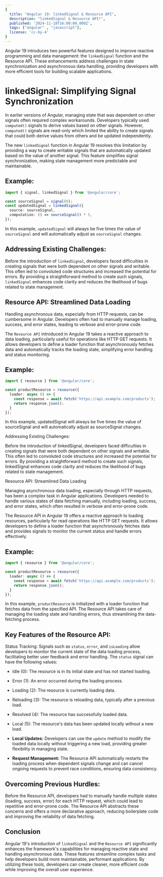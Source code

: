 ```yaml
---
{
  title: "Angular 19: linkedSignal & Resource API",
  description: "linkedSignal & Resource API!",
  published: '2024-11-18T16:00:00.000Z',
  tags: ["angular" , "javascript"],
  license: 'cc-by-4'
}
---
```


Angular 19 introduces two powerful features designed to improve reactive programming and data management: the `linkedSignal` function and the Resource API. These enhancements address challenges in state synchronization and asynchronous data handling, providing developers with more efficient tools for building scalable applications.

# linkedSignal: Simplifying Signal Synchronization

In earlier versions of Angular, managing state that was dependent on other signals often required complex workarounds. Developers typically used `computed()` signals to derive values based on other signals. However, `computed()` signals are read-only which limited the ability to create signals that could both derive values from others and be updated independently.



The new `linkedSignal` function in Angular 19 resolves this limitation by providing a way to create writable signals that are automatically updated based on the value of another signal. This feature simplifies signal synchronization, making state management more predictable and maintainable.

## Example:

```typescript
import { signal, linkedSignal } from '@angular/core';

const sourceSignal = signal(0);
const updatedSignal = linkedSignal({
  source: sourceSignal,
  computation: () => sourceSignal() * 5,
});
```

In this example, `updatedSignal` will always be five times the value of `sourceSignal` and will automatically adjust as `sourceSignal` changes.

## Addressing Existing Challenges:

Before the introduction of `linkedSignal`, developers faced difficulties in creating signals that were both dependent on other signals and writable. This often led to convoluted code structures and increased the potential for errors. By providing a straightforward method to create such signals, `linkedSignal` enhances code clarity and reduces the likelihood of bugs related to state management.

## Resource API: Streamlined Data Loading

Handling asynchronous data, especially from HTTP requests, can be cumbersome in Angular. Developers often had to manually manage loading, success, and error states, leading to verbose and error-prone code.

The `Resource API` introduced in Angular 19 takes a reactive approach to data loading, particularly useful for operations like HTTP GET requests. It allows developers to define a loader function that asynchronously fetches data and automatically tracks the loading state, simplifying error handling and status monitoring.

## Example:

```typescript
import { resource } from '@angular/core';

const productResource = resource({
  loader: async () => {
    const response = await fetch('https://api.example.com/products');
    return response.json();
  }
});
```

In this example, updatedSignal will always be five times the value of sourceSignal and will automatically adjust as sourceSignal changes.

Addressing Existing Challenges:

Before the introduction of linkedSignal, developers faced difficulties in creating signals that were both dependent on other signals and writable. This often led to convoluted code structures and increased the potential for errors. By providing a straightforward method to create such signals, linkedSignal enhances code clarity and reduces the likelihood of bugs related to state management.

Resource API: Streamlined Data Loading

Managing asynchronous data loading, especially through HTTP requests, has been a complex task in Angular applications. Developers needed to handle various states of data fetching manually, including loading, success, and error states, which often resulted in verbose and error-prone code.

The Resource API in Angular 19 offers a reactive approach to loading resources, particularly for read operations like HTTP GET requests. It allows developers to define a loader function that asynchronously fetches data and provides signals to monitor the current status and handle errors effectively.

## Example:
```typescript
import { resource } from '@angular/core';

const productResource = resource({
  loader: async () => {
    const response = await fetch('https://api.example.com/products');
    return response.json();
  }
});
```

In this example, `productResource` is initialized with a loader function that fetches data from the specified API. The Resource API takes care of managing the loading state and handling errors, thus streamlining the data-fetching process.

## Key Features of the Resource API:

Status Tracking: Signals such as `status`, `error`, and `isLoading` allow developers to monitor the current state of the data loading process, facilitating better user feedback and error handling. The `status` signal can have the following values:
*  Idle (0): The resource is in its initial state and has not started loading.
*  Error (1): An error occurred during the loading process.
* Loading (2): The resource is currently loading data.
* Reloading (3): The resource is reloading data, typically after a previous load.
* Resolved (4): The resource has successfully loaded data.
* Local (5): The resource's data has been updated locally without a new load.

* **Local Updates:** Developers can use the `update` method to modify the loaded data locally without triggering a new load, providing greater flexibility in managing state.
* **Request Management:** The Resource API automatically restarts the loading process when dependent signals change and can cancel ongoing requests to prevent race conditions, ensuring data consistency.

## Overcoming Previous Hurdles:

Before the Resource API, developers had to manually handle multiple states (loading, success, error) for each HTTP request, which could lead to repetitive and error-prone code. The Resource API abstracts these concerns and offers a more declarative approach, reducing boilerplate code and improving the reliability of data fetching.

## Conclusion

Angular 19's introduction of `linkedSignal` and the `Resource API` significantly enhances the framework's capabilities for managing reactive state and handling asynchronous data. These features streamline complex tasks and help developers build more maintainable, performant applications. By utilizing these tools, developers can create cleaner, more efficient code while improving the overall user experience.

